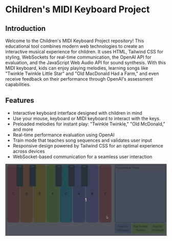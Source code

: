 # Children's MIDI Keyboard Project

## Introduction

Welcome to the Children's MIDI Keyboard Project repository! This educational tool combines modern web technologies to create an interactive musical experience for children. It uses HTML, Tailwind CSS for styling, WebSockets for real-time communication, the OpenAI API for evaluation, and the JavaScript Web Audio API for sound synthesis. With this MIDI keyboard, kids can enjoy playing melodies, learning songs like "Twinkle Twinkle Little Star" and "Old MacDonald Had a Farm," and even receive feedback on their performance through OpenAI's assessment capabilities.

## Features

- Interactive keyboard interface designed with children in mind
- Use your mouse, keyboard or MIDI keyboard to interact with the keys.
- Preloaded melodies for instant play: "Twinkle Twinkle," "Old McDonald," and more
- Real-time performance evaluation using OpenAI
- Train mode that teaches song sequences and validates user input
- Responsive design powered by Tailwind CSS for an optimal experience across devices
- WebSocket-based communication for a seamless user interaction

![alt text](midikeyboard.gif)